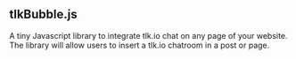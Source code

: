 ## tlkBubble.js
A tiny Javascript library to integrate tlk.io chat on any page of your website. The library will allow users to insert a tlk.io chatroom in a post or page.

<script src="https://cdn.jsdelivr.net/gh/Ademking/tlkBubble.js@0.1.3/tlkbubble.js"></script>
<script>
 tlkBubble({
   room: "tlkBubble", 
   theme: "day"
 });
</script>
